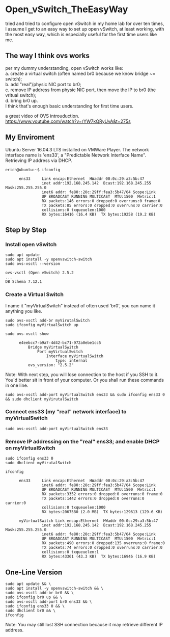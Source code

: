# Open_vSwitch_TheEasyWay  
tried and tried to configure open vSwitch in my home lab for over ten times, I assume I get to an easy way to set up open vSwitch, at least working, with the most easy way, which is especially useful for the first time users like me.  

## The way I think ovs works  
per my dummy understanding, open vSwitch works like:  
a. create a virtual switch (often named br0 because we know bridge ~= switch);  
b. add "real"/physic NIC port to br0;  
c. remove IP address from physic NIC port, then move the IP to br0 (the vritual switch);  
d. bring br0 up.  
I think that's enough basic understanding for first time users.  

a great video of OVS introuduction.  
https://www.youtube.com/watch?v=rYW7kQRyUvA&t=275s  

## My Enviroment  
Ubuntu Server 16.04.3 LTS installed on VMWare Player.
The network interface name is 'ens33', a "Predictable Network Interface Name".  
Retrieving IP address via DHCP.  
```
erich@ubuntu:~$ ifconfig
```
          ens33     Link encap:Ethernet  HWaddr 00:0c:29:a3:5b:47
                    inet addr:192.168.245.142  Bcast:192.168.245.255  Mask:255.255.255.0
                    inet6 addr: fe80::20c:29ff:fea3:5b47/64 Scope:Link
                    UP BROADCAST RUNNING MULTICAST  MTU:1500  Metric:1
                    RX packets:146 errors:0 dropped:0 overruns:0 frame:0
                    TX packets:85 errors:0 dropped:0 overruns:0 carrier:0
                    collisions:0 txqueuelen:1000
                    RX bytes:16416 (16.4 KB)  TX bytes:19258 (19.2 KB)

## Step by Step 

### Install open vSwitch
```
sudo apt update
sudo apt install -y openvswitch-switch
sudo ovs-vsctl --version
```
    ovs-vsctl (Open vSwitch) 2.5.2
    ...
    DB Schema 7.12.1

### Create a Virtual Switch  
I name it "myVirtualSwitch" instead of often used 'br0', you can name it anything you like. 
```
sudo ovs-vsctl add-br myVirutalSwitch
sudo ifconfig myVirtualSwitch up

sudo ovs-vsctl show
```
          e4eebcc7-b9a7-4d42-bc71-972a0ebe1cc5
              Bridge myVirtualSwitch
                  Port myVirtualSwitch
                      Interface myVirtualSwitch
                          type: internal
              ovs_version: "2.5.2"

Note: With next step, you will lose connection to the host if you SSH to it.  You'd better sit in front of your computer. 
Or you shall run these commands in one line.  
```
sudo ovs-vsctl add-port myVirtualSwitch ens33 && sudo ifconfig ens33 0 && sudo dhclient myVirutalSwitch
```
### Connect ens33 (my "real" network interface) to myVirtualSwitch
   
```
sudo ovs-vsctl add-port myVirtualSwitch ens33

```
### Remove IP addressing on the "real" ens33; and enable DHCP on myVirtualSwitch
```
sudo ifconfig ens33 0
sudo dhclient myVirutalSwitch

ifconfig
```
          ens33     Link encap:Ethernet  HWaddr 00:0c:29:a3:5b:47
                    inet6 addr: fe80::20c:29ff:fea3:5b47/64 Scope:Link
                    UP BROADCAST RUNNING MULTICAST  MTU:1500  Metric:1
                    RX packets:3352 errors:0 dropped:0 overruns:0 frame:0
                    TX packets:1442 errors:0 dropped:0 overruns:0 carrier:0
                    collisions:0 txqueuelen:1000
                    RX bytes:2067580 (2.0 MB)  TX bytes:129613 (129.6 KB)

          myVirtualSwitch Link encap:Ethernet  HWaddr 00:0c:29:a3:5b:47
                    inet addr:192.168.245.142  Bcast:192.168.245.255  Mask:255.255.255.0
                    inet6 addr: fe80::20c:29ff:fea3:5b47/64 Scope:Link
                    UP BROADCAST RUNNING MULTICAST  MTU:1500  Metric:1
                    RX packets:490 errors:0 dropped:135 overruns:0 frame:0
                    TX packets:74 errors:0 dropped:0 overruns:0 carrier:0
                    collisions:0 txqueuelen:1
                    RX bytes:43361 (43.3 KB)  TX bytes:16946 (16.9 KB)


## One-Line Version
```
sudo apt update && \
sudo apt install -y openvswitch-switch && \
sudo ovs-vsctl add-br br0 && \
sudo ifconfig br0 up && \
sudo ovs-vsctl add-port br0 ens33 && \
sudo ifconfig ens33 0 && \
sudo dhclient br0 && \
ifconfig
```
Note: You may still lost SSH connection because it may retrieve different IP address.  


